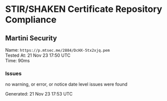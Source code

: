 # STIR/SHAKEN Certificate Repository Compliance

## Martini Security

Name: `https://p.mtsec.me/2884/DcHX-5tx2xjq.pem`\
Tested At: 21 Nov 23 17:50 UTC\
Time: 90ms

### Issues

no warning, or error, or notice date level issues were found

Generated: 21 Nov 23 17:53 UTC